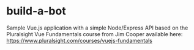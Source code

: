 # build-a-bot
Sample Vue.js application with a simple Node/Express API based on the Pluralsight Vue Fundamentals course from Jim Cooper available here: https://www.pluralsight.com/courses/vuejs-fundamentals
